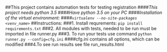##This project contains automation tests for testing registration
####*This project needs python 3.5*
####*Have python 3.5 on your PC*
####*Installation of the virtual environment:*
####*`virtualenv --no-site-packages <venv_name>`*
##Instructions:
###1. Install requrements:
`pip install requirements.txt`
###2. All modules with tests, needed to be run must be imported in file runner.py
###3. To run your tests use command
`python runner.py --config=cfg.ini`
####cfg.ini contains all options, which can be modified
###4.To see run results see file run_results.html




